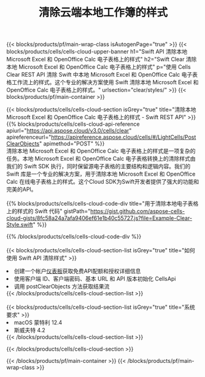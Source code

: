 ﻿---
title: 清除云端本地工作簿的样式
description: 用于清除 Microsoft Excel 和 OpenOffice Calc 上样式的云 API 和 SDK。 Cells云API清晰本地电子表格样式。SDK支持多种开发语言。它们包括 Android、C#、Go、Java、NodeJS、Perl、PHP、Python、Ruby 和 swift。
url: /zh/swift/clear/styles/
---
{{< blocks/products/pf/main-wrap-class isAutogenPage="true" >}}
{{< blocks/products/cells/cells-cloud-upper-banner h1="Swift API 清除本地 Microsoft Excel 和 OpenOffice Calc 电子表格上的样式" h2="Swift Clear 清除本地 Microsoft Excel 和 OpenOffice Calc 电子表格上的样式" p="使用 Cells Clear REST API 清除 Swift 中本地 Microsoft Excel 和 OpenOffice Calc 电子表格工作流上的样式。这个专业的解决方案使用 Swift 清除本地 Microsoft Excel 和 OpenOffice Calc 电子表格上的样式。" urlsection="clear/styles/" >}}
{{< blocks/products/pf/main-container >}}

{{< blocks/products/cells/cells-cloud-section isGrey="true" title="清除本地 Microsoft Excel 和 OpenOffice Calc 电子表格上的样式 - Swift REST API" >}}
{{% blocks/products/cells/cells-cloud-api-reference apiurl="https://api.aspose.cloud/v3.0/cells/clear" apireferenceurl="https://apireference.aspose.cloud/cells/#/LightCells/PostClearObjects" apimethod="POST" %}}
<br/>
清除本地 Microsoft Excel 和 OpenOffice Calc 电子表格上的样式是一项复杂的任务。本地 Microsoft Excel 和 OpenOffice Calc 电子表格转换上的清除样式由我们的 Swift SDK 执行，同时保留源电子表格的主要结构和逻辑内容。我们的 Swift 库是一个专业的解决方案，用于清除本地 Microsoft Excel 和 OpenOffice Calc 在线电子表格上的样式。这个Cloud SDK为Swift开发者提供了强大的功能和完美的API。
<br/>
<br/>
{{% blocks/products/cells/cells-cloud-code-div title="用于清除本地电子表格上的样式的 Swift 代码" gistPath="https://gist.github.com/aspose-cells-cloud-gists/8fc58a24a7afa9406ef61e1b40c55727.js?file=Example-Clear-Style.swift" %}}
  
{{% /blocks/products/cells/cells-cloud-code-div %}}
<br/>
<br/>
{{< blocks/products/cells/cells-cloud-section-list isGrey="true" title="如何使用 Swift API 清除样式" >}}
<li>创建一个帐户<a href="https://dashboard.aspose.cloud/">仪表板</a>获取免费API配额和授权详细信息</li>
<li>使用客户端 ID、客户端密码、基本 URL 和 API 版本初始化 CellsApi</li>
<li>调用 postClearObjects 方法获取结果流</li>
{{< /blocks/products/cells/cells-cloud-section-list >}}
<br/>
<br/>
{{< blocks/products/cells/cells-cloud-section-list isGrey="true" title="系统要求" >}}
<li>macOS 蒙特利 12.4</li>
<li>斯威夫特 4.2</li>
{{< /blocks/products/cells/cells-cloud-section-list >}}

{{< /blocks/products/cells/cells-cloud-section >}}

{{< /blocks/products/pf/main-container >}}
{{< /blocks/products/pf/main-wrap-class >}}
